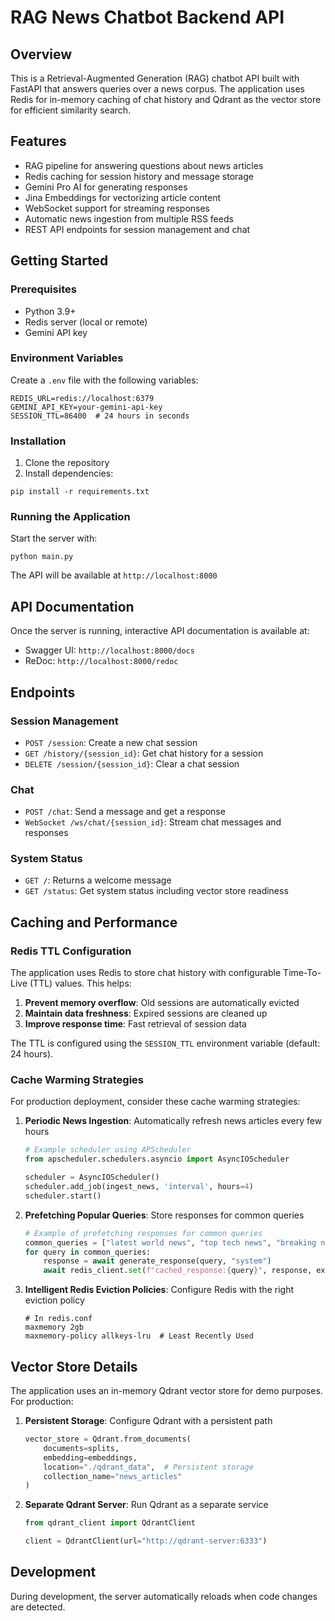 # RAG News Chatbot Backend API

## Overview
This is a Retrieval-Augmented Generation (RAG) chatbot API built with FastAPI that answers queries over a news corpus. The application uses Redis for in-memory caching of chat history and Qdrant as the vector store for efficient similarity search.

## Features
- RAG pipeline for answering questions about news articles
- Redis caching for session history and message storage
- Gemini Pro AI for generating responses
- Jina Embeddings for vectorizing article content
- WebSocket support for streaming responses
- Automatic news ingestion from multiple RSS feeds
- REST API endpoints for session management and chat

## Getting Started

### Prerequisites
- Python 3.9+
- Redis server (local or remote)
- Gemini API key

### Environment Variables
Create a `.env` file with the following variables:
```
REDIS_URL=redis://localhost:6379
GEMINI_API_KEY=your-gemini-api-key
SESSION_TTL=86400  # 24 hours in seconds
```

### Installation
1. Clone the repository
2. Install dependencies:
```
pip install -r requirements.txt
```

### Running the Application
Start the server with:
```
python main.py
```
The API will be available at `http://localhost:8000`

## API Documentation
Once the server is running, interactive API documentation is available at:
- Swagger UI: `http://localhost:8000/docs`
- ReDoc: `http://localhost:8000/redoc`

## Endpoints

### Session Management
- `POST /session`: Create a new chat session
- `GET /history/{session_id}`: Get chat history for a session
- `DELETE /session/{session_id}`: Clear a chat session

### Chat
- `POST /chat`: Send a message and get a response
- `WebSocket /ws/chat/{session_id}`: Stream chat messages and responses

### System Status
- `GET /`: Returns a welcome message
- `GET /status`: Get system status including vector store readiness

## Caching and Performance

### Redis TTL Configuration
The application uses Redis to store chat history with configurable Time-To-Live (TTL) values. This helps:

1. **Prevent memory overflow**: Old sessions are automatically evicted
2. **Maintain data freshness**: Expired sessions are cleaned up
3. **Improve response time**: Fast retrieval of session data

The TTL is configured using the `SESSION_TTL` environment variable (default: 24 hours).

### Cache Warming Strategies
For production deployment, consider these cache warming strategies:

1. **Periodic News Ingestion**: Automatically refresh news articles every few hours
   ```python
   # Example scheduler using APScheduler
   from apscheduler.schedulers.asyncio import AsyncIOScheduler
   
   scheduler = AsyncIOScheduler()
   scheduler.add_job(ingest_news, 'interval', hours=4)
   scheduler.start()
   ```

2. **Prefetching Popular Queries**: Store responses for common queries
   ```python
   # Example of prefetching responses for common queries
   common_queries = ["latest world news", "top tech news", "breaking news"]
   for query in common_queries:
       response = await generate_response(query, "system")
       await redis_client.set(f"cached_response:{query}", response, ex=3600)
   ```

3. **Intelligent Redis Eviction Policies**: Configure Redis with the right eviction policy
   ```
   # In redis.conf
   maxmemory 2gb
   maxmemory-policy allkeys-lru  # Least Recently Used
   ```

## Vector Store Details
The application uses an in-memory Qdrant vector store for demo purposes. For production:

1. **Persistent Storage**: Configure Qdrant with a persistent path
   ```python
   vector_store = Qdrant.from_documents(
       documents=splits,
       embedding=embeddings,
       location="./qdrant_data",  # Persistent storage
       collection_name="news_articles"
   )
   ```

2. **Separate Qdrant Server**: Run Qdrant as a separate service
   ```python
   from qdrant_client import QdrantClient
   
   client = QdrantClient(url="http://qdrant-server:6333")
   ```

## Development
During development, the server automatically reloads when code changes are detected.